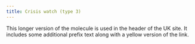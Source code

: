 ```yaml
---
title: Crisis watch (type 3)
---
```

This longer version of the molecule is used in the header of the UK site. It includes some additional prefix text along with a yellow version of the link.